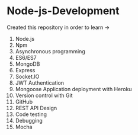 # Node-js-Development
Created this repository in order to learn -> 
1) Node.js 
2) Npm 
3) Asynchronous programming 
4) ES6/ES7 
5) MongoDB 
6) Express 
7) Socket.IO 
8) JWT Authentication 
9) Mongoose Application deployment with Heroku 
10) Version control with Git 
11) GitHub 
12) REST API Design 
13) Code testing 
14) Debugging 
15) Mocha 
